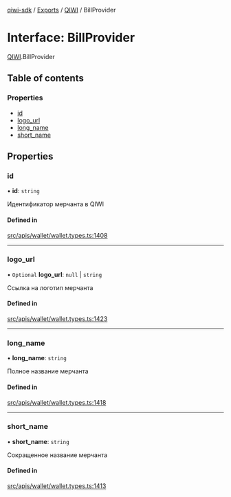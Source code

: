 [qiwi-sdk](../README.md) / [Exports](../modules.md) / [QIWI](../modules/QIWI.md) / BillProvider

# Interface: BillProvider

[QIWI](../modules/QIWI.md).BillProvider

## Table of contents

### Properties

- [id](QIWI.BillProvider.md#id)
- [logo\_url](QIWI.BillProvider.md#logo_url)
- [long\_name](QIWI.BillProvider.md#long_name)
- [short\_name](QIWI.BillProvider.md#short_name)

## Properties

### id

• **id**: `string`

Идентификатор мерчанта в QIWI

#### Defined in

[src/apis/wallet/wallet.types.ts:1408](https://github.com/AlexXanderGrib/node-qiwi-sdk/blob/0783ca8/src/apis/wallet/wallet.types.ts#L1408)

___

### logo\_url

• `Optional` **logo\_url**: ``null`` \| `string`

Ссылка на логотип мерчанта

#### Defined in

[src/apis/wallet/wallet.types.ts:1423](https://github.com/AlexXanderGrib/node-qiwi-sdk/blob/0783ca8/src/apis/wallet/wallet.types.ts#L1423)

___

### long\_name

• **long\_name**: `string`

Полное название мерчанта

#### Defined in

[src/apis/wallet/wallet.types.ts:1418](https://github.com/AlexXanderGrib/node-qiwi-sdk/blob/0783ca8/src/apis/wallet/wallet.types.ts#L1418)

___

### short\_name

• **short\_name**: `string`

Сокращенное название мерчанта

#### Defined in

[src/apis/wallet/wallet.types.ts:1413](https://github.com/AlexXanderGrib/node-qiwi-sdk/blob/0783ca8/src/apis/wallet/wallet.types.ts#L1413)
